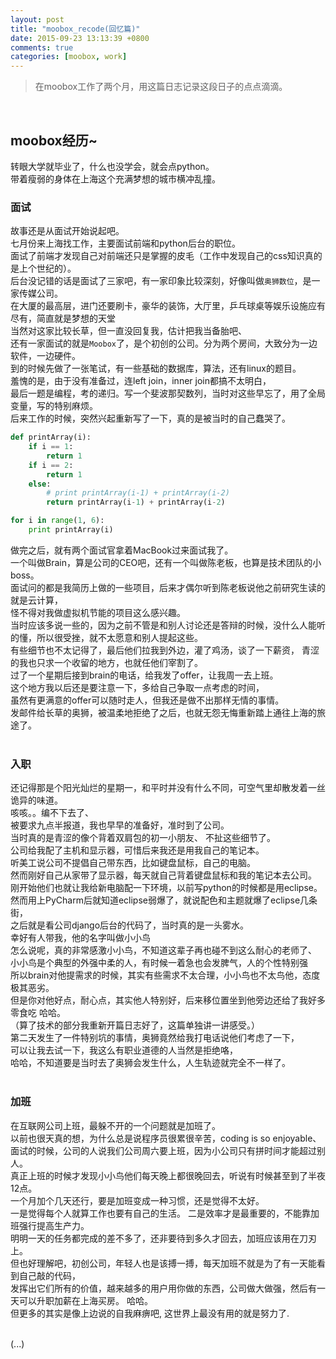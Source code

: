 ```yaml
---
layout: post
title: "moobox_recode(回忆篇)"
date: 2015-09-23 13:13:39 +0800
comments: true
categories: [moobox, work]
---
```



> 在moobox工作了两个月，用这篇日志记录这段日子的点点滴滴。

<!--more-->
<br>  

## moobox经历~
转眼大学就毕业了，什么也没学会，就会点python。    
带着瘦弱的身体在上海这个充满梦想的城市横冲乱撞。
<br>

### 面试
故事还是从面试开始说起吧。    
七月份来上海找工作，主要面试前端和python后台的职位。    
面试了前端才发现自己对前端还只是掌握的皮毛（工作中发现自己的css知识真的是上个世纪的）。    
后台没记错的话是面试了三家吧，有一家印象比较深刻，好像叫做`奥狮数位`，是一家传媒公司。    
在大厦的最高层，进门还要刷卡，豪华的装饰，大厅里，乒乓球桌等娱乐设施应有尽有，简直就是梦想的天堂    
当然对这家比较长草，但一直没回复我，估计把我当备胎吧、    
还有一家面试的就是`Moobox`了，是个初创的公司。分为两个房间，大致分为一边软件，一边硬件。    
到的时候先做了一张笔试，有一些基础的数据库，算法，还有linux的题目。     
羞愧的是，由于没有准备过，连left join，inner join都搞不太明白，    
最后一题是编程，考的递归。写一个斐波那契数列，当时对这些早忘了，用了全局变量，写的特别麻烦。    
后来工作的时候，突然兴起重新写了一下，真的是被当时的自己蠢哭了。    
```python
def printArray(i):
    if i == 1:
        return 1
    if i == 2:
        return 1
    else:
        # print printArray(i-1) + printArray(i-2)
        return printArray(i-1) + printArray(i-2)

for i in range(1, 6):
    print printArray(i)
```
做完之后，就有两个面试官拿着MacBook过来面试我了。    
一个叫做Brain，算是公司的CEO吧，还有一个叫做陈老板，也算是技术团队的小boss。    
面试问的都是我简历上做的一些项目，后来才偶尔听到陈老板说他之前研究生读的就是云计算，    
怪不得对我做虚拟机节能的项目这么感兴趣。     
当时应该多说一些的，因为之前不管是和别人讨论还是答辩的时候，没什么人能听的懂，所以很受挫，就不太愿意和别人提起这些。     
有些细节也不太记得了，最后他们拉我到外边，灌了鸡汤，谈了一下薪资， 青涩的我也只求一个收留的地方，也就任他们宰割了。     
过了一个星期后接到brain的电话，给我发了offer，让我周一去上班。    
这个地方我以后还是要注意一下，多给自己争取一点考虑的时间，    
虽然有更满意的offer可以随时走人，但我还是做不出那样无情的事情。    
发邮件给长草的奥狮，被温柔地拒绝了之后，也就无怨无悔重新踏上通往上海的旅途了。    
<br>

### 入职
还记得那是个阳光灿烂的星期一，和平时并没有什么不同，可空气里却散发着一丝诡异的味道。    
咳咳。。编不下去了、     
被要求九点半报道，我也早早的准备好，准时到了公司。     
当时真的是青涩的像个背着双肩包的初一小朋友、 不扯这些细节了。   
公司给我配了主机和显示器，可惜后来我还是用我自己的笔记本。    
听美工说公司不提倡自己带东西，比如键盘鼠标，自己的电脑。    
然而刚好自己从家带了显示器，每天就自己背着键盘鼠标和我的笔记本去公司。     
刚开始他们也就让我给新电脑配一下环境，以前写python的时候都是用eclipse。     
然而用上PyCharm后就知道eclipse弱爆了，就说配色和主题就爆了eclipse几条街，    
<img class="lazy" data-original="/images/blog\150923_moobox/arrayToXml.png" >    
之后就是看公司django后台的代码了，当时真的是一头雾水。     
幸好有人带我，他的名字叫做小小鸟<img class="lazy" data-original="http://ctc.qzonestyle.gtimg.cn/qzone/em/e113.gif" >     
怎么说呢，真的非常感激小小鸟，不知道这辈子再也碰不到这么耐心的老师了、    
小小鸟是个典型的外强中柔的人，有时候一着急也会发脾气，人的个性特别强    
所以brain对他提需求的时候，其实有些需求不太合理，小小鸟也不太鸟他，态度极其恶劣。    
但是你对他好点，耐心点，其实他人特别好，后来移位置坐到他旁边还给了我好多零食吃 哈哈。    
（算了技术的部分我重新开篇日志好了，这篇单独讲一讲感受。）    
第二天发生了一件特别坑的事情，奥狮竟然给我打电话说他们考虑了一下，    
可以让我去试一下，我这么有职业道德的人当然是拒绝咯，      
哈哈，不知道要是当时去了奥狮会发生什么，人生轨迹就完全不一样了。    
<br>

### 加班
在互联网公司上班，最躲不开的一个问题就是加班了。     
以前也很天真的想，为什么总是说程序员很累很辛苦，coding is so enjoyable、     
面试的时候，公司的人说我们公司周六要上班，因为小公司只有拼时间才能超过别人。     
真正上班的时候才发现小小鸟他们每天晚上都很晚回去，听说有时候甚至到了半夜12点。     
一个月加个几天还行，要是加班变成一种习惯，还是觉得不太好。     
一是觉得每个人就算工作也要有自己的生活。 二是效率才是最重要的，不能靠加班强行提高生产力。     
明明一天的任务都完成的差不多了，还非要待到多久才回去，加班应该用在刀刃上。    
但也好理解吧，初创公司，年轻人也是该搏一搏，每天加班不就是为了有一天能看到自己敲的代码，    
发挥出它们所有的价值，越来越多的用户用你做的东西，公司做大做强，然后有一天可以升职加薪在上海买房。  哈哈。   
但更多的其实是像上边说的自我麻痹吧, 这世界上最没有用的就是努力了.     
<br>

(...)
